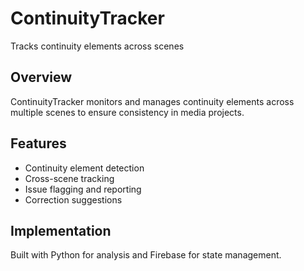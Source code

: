 # ContinuityTracker

Tracks continuity elements across scenes

## Overview

ContinuityTracker monitors and manages continuity elements across multiple scenes to ensure consistency in media projects.

## Features

- Continuity element detection
- Cross-scene tracking
- Issue flagging and reporting
- Correction suggestions

## Implementation

Built with Python for analysis and Firebase for state management.